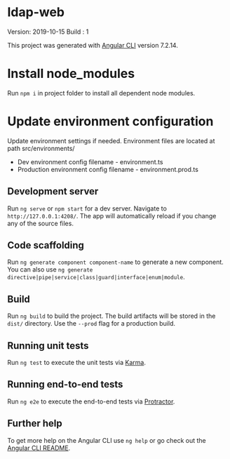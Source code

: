 # Idap-web

Version: 2019-10-15
Build : 1

This project was generated with [Angular CLI](https://github.com/angular/angular-cli) version 7.2.14.

# Install node_modules

Run `npm i` in project folder to install all dependent node modules.

# Update environment configuration
Update environment settings if needed. Environment files are located at path src/environments/

- Dev environment config filename - environment.ts
- Production environment config filename - environment.prod.ts

## Development server

Run `ng serve` or `npm start` for a dev server. Navigate to `http://127.0.0.1:4208/`. The app will automatically reload if you change any of the source files.

## Code scaffolding

Run `ng generate component component-name` to generate a new component. You can also use `ng generate directive|pipe|service|class|guard|interface|enum|module`.

## Build

Run `ng build` to build the project. The build artifacts will be stored in the `dist/` directory. Use the `--prod` flag for a production build.

## Running unit tests

Run `ng test` to execute the unit tests via [Karma](https://karma-runner.github.io).

## Running end-to-end tests

Run `ng e2e` to execute the end-to-end tests via [Protractor](http://www.protractortest.org/).

## Further help

To get more help on the Angular CLI use `ng help` or go check out the [Angular CLI README](https://github.com/angular/angular-cli/blob/master/README.md).
